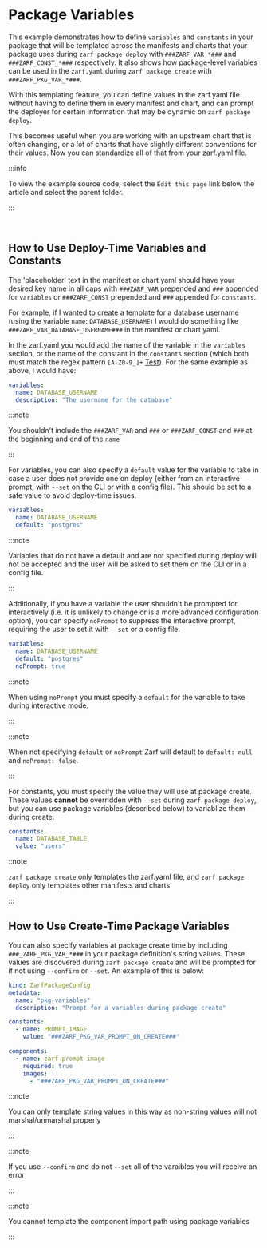 # Package Variables

This example demonstrates how to define `variables` and `constants` in your package that will be templated across the manifests and charts that your package uses during `zarf package deploy` with `###ZARF_VAR_*###` and `###ZARF_CONST_*###` respectively.  It also shows how package-level variables can be used in the `zarf.yaml` during `zarf package create` with `###ZARF_PKG_VAR_*###`.

With this templating feature, you can define values in the zarf.yaml file without having to define them in every manifest and chart, and can prompt the deployer for certain information that may be dynamic on `zarf package deploy`.

This becomes useful when you are working with an upstream chart that is often changing, or a lot of charts that have slightly different conventions for their values. Now you can standardize all of that from your zarf.yaml file.

:::info

To view the example source code, select the `Edit this page` link below the article and select the parent folder.

:::

&nbsp;

## How to Use Deploy-Time Variables and Constants
The 'placeholder' text in the manifest or chart yaml should have your desired key name in all caps with `###ZARF_VAR` prepended and `###` appended for `variables` or `###ZARF_CONST` prepended and `###` appended for `constants`.

For example, if I wanted to create a template for a database username (using the variable `name`: `DATABASE_USERNAME`) I would do something like `###ZARF_VAR_DATABASE_USERNAME###` in the manifest or chart yaml.

In the zarf.yaml you would add the name of the variable in the `variables` section, or the name of the constant in the `constants` section (which both must match the regex pattern `[A-Z0-9_]+` [Test](https://regex101.com/r/eeeJs2/1)). For the same example as above, I would have:

```yaml
variables:
  name: DATABASE_USERNAME
  description: "The username for the database"
```

:::note

You shouldn't include the `###ZARF_VAR` and `###` or `###ZARF_CONST` and `###` at the beginning and end of the `name`

:::

For variables, you can also specify a `default` value for the variable to take in case a user does not provide one on deploy (either from an interactive prompt, with `--set` on the CLI or with a config file). This should be set to a safe value to avoid deploy-time issues.

```yaml
variables:
  name: DATABASE_USERNAME
  default: "postgres"
```

:::note

Variables that do not have a default and are not specified during deploy will not be accepted and the user will be asked to set them on the CLI or in a config file.

:::

Additionally, if you have a variable the user shouldn't be prompted for interactively (i.e. it is unlikely to change or is a more advanced configuration option), you can specify `noPrompt` to suppress the interactive prompt, requiring the user to set it with `--set` or a config file.

```yaml
variables:
  name: DATABASE_USERNAME
  default: "postgres"
  noPrompt: true
```

:::note

When using `noPrompt` you must specify a `default` for the variable to take during interactive mode.

:::

:::note

When not specifying `default` or `noPrompt` Zarf will default to `default: null` and `noPrompt: false`.

:::

For constants, you must specify the value they will use at package create.  These values **cannot** be overridden with `--set` during `zarf package deploy`, but you can use package variables (described below) to variablize them during create.

```yaml
constants:
  name: DATABASE_TABLE
  value: "users"
```

::note

`zarf package create` only templates the zarf.yaml file, and `zarf package deploy` only templates other manifests and charts

:::

## How to Use Create-Time Package Variables

You can also specify variables at package create time by including `###_ZARF_PKG_VAR_*###` in your package definition's string values.  These values are discovered during `zarf package create` and will be prompted for if not using `--confirm` or `--set`.  An example of this is below:

```yaml
kind: ZarfPackageConfig
metadata:
  name: "pkg-variables"
  description: "Prompt for a variables during package create"

constants:
  - name: PROMPT_IMAGE
    value: "###ZARF_PKG_VAR_PROMPT_ON_CREATE###"

components:
  - name: zarf-prompt-image
    required: true
    images:
      - "###ZARF_PKG_VAR_PROMPT_ON_CREATE###"
```

:::note

You can only template string values in this way as non-string values will not marshal/unmarshal properly

:::

:::note

If you use `--confirm` and do not `--set` all of the varaibles you will receive an error

:::

:::note

You cannot template the component import path using package variables

:::
